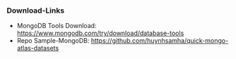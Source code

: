 ### Download-Links
* MongoDB Tools Download:
https://www.mongodb.com/try/download/database-tools
* Repo Sample-MongoDB:
https://github.com/huynhsamha/quick-mongo-atlas-datasets
